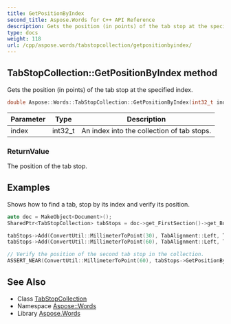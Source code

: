```yaml
---
title: GetPositionByIndex
second_title: Aspose.Words for C++ API Reference
description: Gets the position (in points) of the tab stop at the specified index.
type: docs
weight: 118
url: /cpp/aspose.words/tabstopcollection/getpositionbyindex/
---
```

## TabStopCollection::GetPositionByIndex method


Gets the position (in points) of the tab stop at the specified index.

```cpp
double Aspose::Words::TabStopCollection::GetPositionByIndex(int32_t index)
```


| Parameter | Type | Description |
| --- | --- | --- |
| index | int32_t | An index into the collection of tab stops. |

### ReturnValue

The position of the tab stop.

## Examples



Shows how to find a tab, stop by its index and verify its position. 
```cpp
auto doc = MakeObject<Document>();
SharedPtr<TabStopCollection> tabStops = doc->get_FirstSection()->get_Body()->get_Paragraphs()->idx_get(0)->get_ParagraphFormat()->get_TabStops();

tabStops->Add(ConvertUtil::MillimeterToPoint(30), TabAlignment::Left, TabLeader::Dashes);
tabStops->Add(ConvertUtil::MillimeterToPoint(60), TabAlignment::Left, TabLeader::Dashes);

// Verify the position of the second tab stop in the collection.
ASSERT_NEAR(ConvertUtil::MillimeterToPoint(60), tabStops->GetPositionByIndex(1), 0.1);
```

## See Also

* Class [TabStopCollection](../)
* Namespace [Aspose::Words](../../)
* Library [Aspose.Words](../../../)
